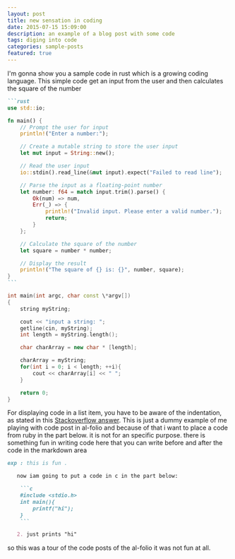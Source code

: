 ```yaml
---
layout: post
title: new sensation in coding
date: 2015-07-15 15:09:00
description: an example of a blog post with some code
tags: diging into code
categories: sample-posts
featured: true
---
```


I'm gonna show you a sample code in rust which is a growing coding language.
This simple code get an input from the user and then calculates the square of the number

````markdown
```rust
use std::io;

fn main() {
    // Prompt the user for input
    println!("Enter a number:");

    // Create a mutable string to store the user input
    let mut input = String::new();

    // Read the user input
    io::stdin().read_line(&mut input).expect("Failed to read line");

    // Parse the input as a floating-point number
    let number: f64 = match input.trim().parse() {
        Ok(num) => num,
        Err(_) => {
            println!("Invalid input. Please enter a valid number.");
            return;
        }
    };

    // Calculate the square of the number
    let square = number * number;

    // Display the result
    println!("The square of {} is: {}", number, square);
}
```
````

```c++
int main(int argc, char const \*argv[])
{
    string myString;

    cout << "input a string: ";
    getline(cin, myString);
    int length = myString.length();

    char charArray = new char * [length];

    charArray = myString;
    for(int i = 0; i < length; ++i){
        cout << charArray[i] << " ";
    }

    return 0;
}
```

For displaying code in a list item, you have to be aware of the indentation, as stated in this [Stackoverflow answer](https://stackoverflow.com/questions/34987908/embed-a-code-block-in-a-list-item-with-proper-indentation-in-kramdown/38090598#38090598).
This is just a dummy example of me playing with code post in al-folio and because of that i want to place a code from ruby in the part below.
it is not for an specific purpose.
there is something fun in writing code here that you can write before and after the code in the markdown area

````markdown
exp : this is fun .

   now iam going to put a code in c in the part below:

    ```c
    #include <stdio.h>
    int main(){
        printf("hi");
    }
    ```

   2. just prints "hi" 
````

so this was a tour of the code posts of the al-folio it was not fun at all.

